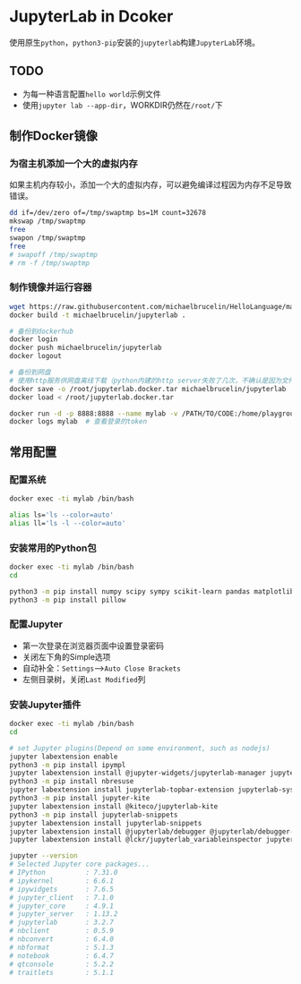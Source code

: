 # JupyterLab in Dcoker

使用原生`python`，`python3-pip`安装的`jupyterlab`构建`JupyterLab`环境。

## TODO

- 为每一种语言配置`hello world`示例文件
- 使用`jupyter lab --app-dir`，WORKDIR仍然在`/root/`下

## 制作Docker镜像

### 为宿主机添加一个大的虚拟内存

如果主机内存较小，添加一个大的虚拟内存，可以避免编译过程因为内存不足导致错误。

```bash
dd if=/dev/zero of=/tmp/swaptmp bs=1M count=32678
mkswap /tmp/swaptmp
free
swapon /tmp/swaptmp
free
# swapoff /tmp/swaptmp
# rm -f /tmp/swaptmp
```

### 制作镜像并运行容器

```bash
wget https://raw.githubusercontent.com/michaelbrucelin/HelloLanguage/main/DevOps/Docker/Template/JupyterLab/Dockerfile
docker build -t michaelbrucelin/jupyterlab .

# 备份到dockerhub
docker login
docker push michaelbrucelin/jupyterlab
docker logout

# 备份到网盘
# 使用http服务供网盘离线下载（python内建的http server失败了几次，不确认是因为文件太大不稳定还是什么其他原因，最后用的nginx解决的）
docker save -o /root/jupyterlab.docker.tar michaelbrucelin/jupyterlab
docker load < /root/jupyterlab.docker.tar

docker run -d -p 8888:8888 --name mylab -v /PATH/TO/CODE:/home/playground michaelbrucelin/jupyterlab
docker logs mylab  # 查看登录的token
```

## 常用配置

### 配置系统

```bash
docker exec -ti mylab /bin/bash

alias ls='ls --color=auto'
alias ll='ls -l --color=auto'
```

### 安装常用的Python包

```bash
docker exec -ti mylab /bin/bash
cd

python3 -m pip install numpy scipy sympy scikit-learn pandas matplotlib seaborn
python3 -m pip install pillow
```

### 配置Jupyter

- 第一次登录在浏览器页面中设置登录密码
- 关闭左下角的Simple选项
- 自动补全：`Settings`——>`Auto Close Brackets`
- 左侧目录树，关闭`Last Modified`列

### 安装Jupyter插件

```bash
docker exec -ti mylab /bin/bash
cd

# set Jupyter plugins(Depend on some environment, such as nodejs)
jupyter labextension enable
python3 -m pip install ipympl
jupyter labextension install @jupyter-widgets/jupyterlab-manager jupyter-matplotlib
python3 -m pip install nbresuse
jupyter labextension install jupyterlab-topbar-extension jupyterlab-system-monitor
python3 -m pip install jupyter-kite
jupyter labextension install @kiteco/jupyterlab-kite
python3 -m pip install jupyterlab-snippets
jupyter labextension install jupyterlab-snippets
jupyter labextension install @jupyterlab/debugger @jupyterlab/debugger-extension @jupyterlab/latex @jupyterlab/katex-extension @jupyterlab/toc-extension @jupyterlab/geojson-extension
jupyter labextension install @lckr/jupyterlab_variableinspector jupyterlab-drawio jupyterlab-execute-time jupyterlab-spreadsheet

jupyter --version
# Selected Jupyter core packages...
# IPython          : 7.31.0
# ipykernel        : 6.6.1
# ipywidgets       : 7.6.5
# jupyter_client   : 7.1.0
# jupyter_core     : 4.9.1
# jupyter_server   : 1.13.2
# jupyterlab       : 3.2.7
# nbclient         : 0.5.9
# nbconvert        : 6.4.0
# nbformat         : 5.1.3
# notebook         : 6.4.7
# qtconsole        : 5.2.2
# traitlets        : 5.1.1
```

